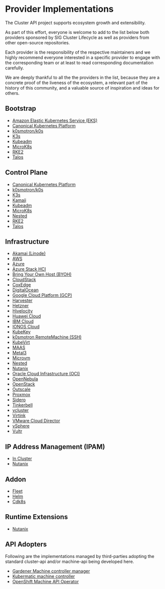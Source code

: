 # Provider Implementations

The Cluster API project supports ecosystem growth and extensibility.

As part of this effort, everyone is welcome to add to the list below both providers sponsored
by SIG Cluster Lifecycle as well as providers from other open-source repositories.

Each provider is the responsibility of the respective maintainers and we highly recommend
everyone interested in a specific provider to engage with the corresponding team or at least
to read corresponding documentation carefully.

We are deeply thankful to all the the providers in the list, because they are a concrete proof
of the liveness of the ecosystem,  a relevant part of the history of this community, and a valuable
source of inspiration and ideas for others.

## Bootstrap
- [Amazon Elastic Kubernetes Service (EKS)](https://github.com/kubernetes-sigs/cluster-api-provider-aws/tree/main/bootstrap/eks)
- [Canonical Kubernetes Platform](https://github.com/canonical/cluster-api-k8s)
- [k0smotron/k0s](https://github.com/k0sproject/k0smotron)
- [K3s](https://github.com/cluster-api-provider-k3s/cluster-api-k3s)
- [Kubeadm](https://github.com/kubernetes-sigs/cluster-api/tree/main/bootstrap/kubeadm)
- [MicroK8s](https://github.com/canonical/cluster-api-bootstrap-provider-microk8s)
- [RKE2](https://github.com/rancher/cluster-api-provider-rke2)
- [Talos](https://github.com/siderolabs/cluster-api-bootstrap-provider-talos)

## Control Plane
- [Canonical Kubernetes Platform](https://github.com/canonical/cluster-api-k8s)
- [k0smotron/k0s](https://github.com/k0sproject/k0smotron)
- [K3s](https://github.com/cluster-api-provider-k3s/cluster-api-k3s)
- [Kamaji](https://github.com/clastix/cluster-api-control-plane-provider-kamaji)
- [Kubeadm](https://github.com/kubernetes-sigs/cluster-api/tree/main/controlplane/kubeadm)
- [MicroK8s](https://github.com/canonical/cluster-api-control-plane-provider-microk8s)
- [Nested](https://github.com/kubernetes-sigs/cluster-api-provider-nested)
- [RKE2](https://github.com/rancher/cluster-api-provider-rke2)
- [Talos](https://github.com/siderolabs/cluster-api-control-plane-provider-talos)

## Infrastructure
- [Akamai (Linode)](https://linode.github.io/cluster-api-provider-linode/)
- [AWS](https://cluster-api-aws.sigs.k8s.io/)
- [Azure](https://github.com/kubernetes-sigs/cluster-api-provider-azure)
- [Azure Stack HCI](https://github.com/microsoft/cluster-api-provider-azurestackhci)
- [Bring Your Own Host (BYOH)](https://github.com/vmware-tanzu/cluster-api-provider-bringyourownhost)
- [CloudStack](https://github.com/kubernetes-sigs/cluster-api-provider-cloudstack)
- [CoxEdge](https://github.com/coxedge/cluster-api-provider-coxedge)
- [DigitalOcean](https://github.com/kubernetes-sigs/cluster-api-provider-digitalocean)
- [Google Cloud Platform (GCP)](https://cluster-api-gcp.sigs.k8s.io/)
- [Harvester](https://github.com/rancher-sandbox/cluster-api-provider-harvester)
- [Hetzner](https://github.com/syself/cluster-api-provider-hetzner)
- [Hivelocity](https://github.com/hivelocity/cluster-api-provider-hivelocity)
- [Huawei Cloud](https://github.com/HuaweiCloudDeveloper/cluster-api-provider-huawei)
- [IBM Cloud](https://github.com/kubernetes-sigs/cluster-api-provider-ibmcloud)
- [IONOS Cloud](https://github.com/ionos-cloud/cluster-api-provider-ionoscloud)
- [KubeKey](https://github.com/kubesphere/kubekey)
- [k0smotron RemoteMachine (SSH)](https://github.com/k0sproject/k0smotron)
- [KubeVirt](https://github.com/kubernetes-sigs/cluster-api-provider-kubevirt)
- [MAAS](https://github.com/spectrocloud/cluster-api-provider-maas)
- [Metal3](https://github.com/metal3-io/cluster-api-provider-metal3)
- [Microvm](https://github.com/weaveworks-liquidmetal/cluster-api-provider-microvm)
- [Nested](https://github.com/kubernetes-sigs/cluster-api-provider-nested)
- [Nutanix](https://github.com/nutanix-cloud-native/cluster-api-provider-nutanix)
- [Oracle Cloud Infrastructure (OCI)](https://github.com/oracle/cluster-api-provider-oci)
- [OpenNebula](https://github.com/OpenNebula/cluster-api-provider-opennebula)
- [OpenStack](https://github.com/kubernetes-sigs/cluster-api-provider-openstack)
- [Outscale](https://github.com/outscale/cluster-api-provider-outscale)
- [Proxmox](https://github.com/ionos-cloud/cluster-api-provider-proxmox)
- [Sidero](https://github.com/siderolabs/sidero)
- [Tinkerbell](https://github.com/tinkerbell/cluster-api-provider-tinkerbell)
- [vcluster](https://github.com/loft-sh/cluster-api-provider-vcluster)
- [Virtink](https://github.com/smartxworks/cluster-api-provider-virtink)
- [VMware Cloud Director](https://github.com/vmware/cluster-api-provider-cloud-director)
- [vSphere](https://github.com/kubernetes-sigs/cluster-api-provider-vsphere)
- [Vultr](https://github.com/vultr/cluster-api-provider-vultr)

## IP Address Management (IPAM)
- [In Cluster](https://github.com/kubernetes-sigs/cluster-api-ipam-provider-in-cluster)
- [Nutanix](https://github.com/nutanix-cloud-native/cluster-api-ipam-provider-nutanix)

## Addon
- [Fleet](https://github.com/rancher-sandbox/cluster-api-addon-provider-fleet/)
- [Helm](https://github.com/kubernetes-sigs/cluster-api-addon-provider-helm/)
- [Cdk8s](https://github.com/PatrickLaabs/cluster-api-addon-provider-cdk8s/)

## Runtime Extensions
- [Nutanix](https://github.com/nutanix-cloud-native/cluster-api-runtime-extensions-nutanix/)

## API Adopters

Following are the implementations managed by third-parties adopting the standard cluster-api and/or machine-api being developed here.

* [Gardener Machine controller manager](https://github.com/gardener/machine-controller-manager/tree/cluster-api)
* [Kubermatic machine controller](https://github.com/kubermatic/machine-controller)
* [OpenShift Machine API Operator](https://github.com/openshift/machine-api-operator)
